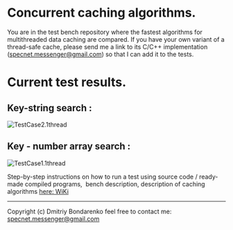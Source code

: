 # Concurrent caching algorithms.

You are in the test bench repository where the fastest algorithms for multithreaded data caching are compared. If you have your own variant of a thread-safe cache, please send me a link to its C/C++ implementation (specnet.messenger@gmail.com) so that I can add it to the tests.

# Current test results.
## Key-string search :

![TestCase2.1thread](https://github.com/DimaBond174/cache_multi_thread/wiki/TestCase2.1thread.png)

## Key - number array search :

![TestCase1.1thread](https://github.com/DimaBond174/cache_multi_thread/wiki/TestCase1.1thread.png)


Step-by-step instructions on how to run a test using source code / ready-made compiled programs,
 bench description, description of caching algorithms [here: WiKi](https://github.com/DimaBond174/cache_multi_thread/wiki)



---
  Copyright (c) Dmitriy Bondarenko
  feel free to contact me: specnet.messenger@gmail.com


